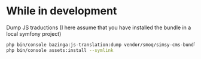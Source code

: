 # While in development

Dump JS traductions (I here assume that you have installed the bundle in a local symfony project)
```bash
php bin/console bazinga:js-translation:dump vendor/smoq/simsy-cms-bundle/src/Resources/public
php bin/console assets:install --symlink
```